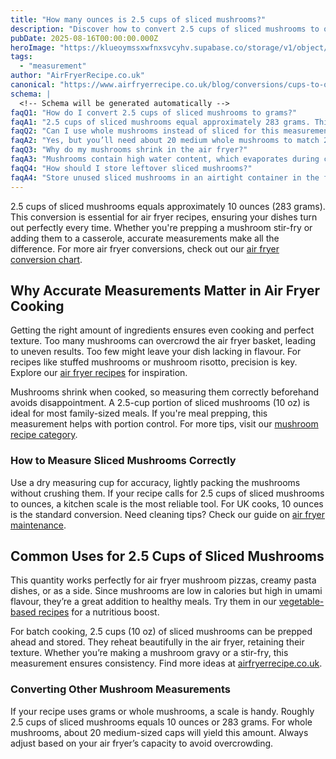 ```yaml
---
title: "How many ounces is 2.5 cups of sliced mushrooms?"
description: "Discover how to convert 2.5 cups of sliced mushrooms to ounces for perfect air fryer recipes. Get accurate measurements every time!"
pubDate: 2025-08-16T00:00:00.000Z
heroImage: "https://klueoymssxwfnxsvcyhv.supabase.co/storage/v1/object/public/Shmucket/how-many-ounces-is-2-5-cups-sliced-mushrooms.webp"
tags:
  - "measurement"
author: "AirFryerRecipe.co.uk"
canonical: "https://www.airfryerrecipe.co.uk/blog/conversions/cups-to-ounces/how-many-ounces-is-2-5-cups-sliced-mushrooms"
schema: |
  <!-- Schema will be generated automatically -->
faqQ1: "How do I convert 2.5 cups of sliced mushrooms to grams?"
faqA1: "2.5 cups of sliced mushrooms equal approximately 283 grams. This conversion is useful for precise air fryer recipes, especially when following European measurements. A kitchen scale ensures accuracy for perfect results."
faqQ2: "Can I use whole mushrooms instead of sliced for this measurement?"
faqA2: "Yes, but you’ll need about 20 medium whole mushrooms to match 2.5 cups sliced. Slicing increases volume, so adjust quantities if your recipe specifies chopped or diced. Always check your air fryer’s capacity to avoid overcrowding."
faqQ3: "Why do my mushrooms shrink in the air fryer?"
faqA3: "Mushrooms contain high water content, which evaporates during cooking, causing shrinkage. Pre-measuring 2.5 cups (10 oz) ensures you have enough post-cooking. For best results, avoid overcrowding and cook at 180°C for even texture."
faqQ4: "How should I store leftover sliced mushrooms?"
faqA4: "Store unused sliced mushrooms in an airtight container in the fridge for up to 3 days. For longer storage, freeze them in portions. When ready to use, reheat in the air fryer for 2-3 minutes to restore texture."
---
```

<p>2.5 cups of sliced mushrooms equals approximately 10 ounces (283 grams). This conversion is essential for air fryer recipes, ensuring your dishes turn out perfectly every time. Whether you're prepping a mushroom stir-fry or adding them to a casserole, accurate measurements make all the difference. For more air fryer conversions, check out our <a href=https://www.airfryerrecipe.co.uk/air-fryer-conversion-chart>air fryer conversion chart</a>.</p>  

<h2>Why Accurate Measurements Matter in Air Fryer Cooking</h2>  
<p>Getting the right amount of ingredients ensures even cooking and perfect texture. Too many mushrooms can overcrowd the air fryer basket, leading to uneven results. Too few might leave your dish lacking in flavour. For recipes like stuffed mushrooms or mushroom risotto, precision is key. Explore our <a href=https://www.airfryerrecipe.co.uk/recipes>air fryer recipes</a> for inspiration.</p>  

<p>Mushrooms shrink when cooked, so measuring them correctly beforehand avoids disappointment. A 2.5-cup portion of sliced mushrooms (10 oz) is ideal for most family-sized meals. If you're meal prepping, this measurement helps with portion control. For more tips, visit our <a href=https://www.airfryerrecipe.co.uk/recipe-category/mushrooms>mushroom recipe category</a>.</p>  

<h3>How to Measure Sliced Mushrooms Correctly</h3>  
<p>Use a dry measuring cup for accuracy, lightly packing the mushrooms without crushing them. If your recipe calls for 2.5 cups of sliced mushrooms to ounces, a kitchen scale is the most reliable tool. For UK cooks, 10 ounces is the standard conversion. Need cleaning tips? Check our guide on <a href=https://www.airfryerrecipe.co.uk/air-fryer-cleaner>air fryer maintenance</a>.</p>  

<h2>Common Uses for 2.5 Cups of Sliced Mushrooms</h2>  
<p>This quantity works perfectly for air fryer mushroom pizzas, creamy pasta dishes, or as a side. Since mushrooms are low in calories but high in umami flavour, they’re a great addition to healthy meals. Try them in our <a href=https://www.airfryerrecipe.co.uk/recipe-category/vegetables>vegetable-based recipes</a> for a nutritious boost.</p>  

<p>For batch cooking, 2.5 cups (10 oz) of sliced mushrooms can be prepped ahead and stored. They reheat beautifully in the air fryer, retaining their texture. Whether you’re making a mushroom gravy or a stir-fry, this measurement ensures consistency. Find more ideas at <a href=https://www.airfryerrecipe.co.uk/>airfryerrecipe.co.uk</a>.</p>  

<h3>Converting Other Mushroom Measurements</h3>  
<p>If your recipe uses grams or whole mushrooms, a scale is handy. Roughly 2.5 cups of sliced mushrooms equals 10 ounces or 283 grams. For whole mushrooms, about 20 medium-sized caps will yield this amount. Always adjust based on your air fryer’s capacity to avoid overcrowding.</p>
